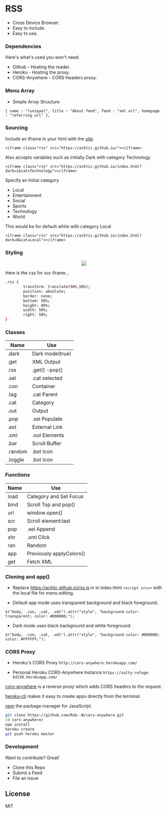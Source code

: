 # RSS

  - Cross Device Browser.
  - Easy to include.
  - Easy to use.

> 

### Dependencies

Here's what's used you won't need:

* Github - Hosting the reader.
* Heroku - Hosting the proxy.
* CORS-Anywhere - CORS Headers proxy.

### Menu Array

* Simple Array Structure

`{ name : "(unique)", title : "About feed", feed : "xml url", homepage : "referring url" },`

### Sourcing

Include an Iframe in your html with the [site](https://acktic.github.io).

`<iframe class="rss" src="https://acktic.github.io/"></iframe>`

Also accepts variables such as initially Dark with category Technology

`<iframe class="rss" src="https://acktic.github.io/index.html?dark=1&cat=Technology"></iframe>`

Specify an Initial category

* Local
* Entertainment
* Social
* Sports
* Technology
* World


This would be for default white with category Local

`<iframe class="rss" src="https://acktic.github.io/index.html?dark=0&cat=Local"></iframe>`

### Styling
<p align="center"><img src="https://ackti.files.wordpress.com/2019/11/6482967896674.png"></p>

Here is the css for our iframe...
```sh
.rss {
        transform: translate(50%,50%);
        position: absolute;
        border: none;
        bottom: 50%;
        height: 80%;
        width: 50%;
        right: 50%;
}
```
### Classes
| Name | Use |
| ------ | ------ |
| .dark | Dark mode(true) |
| .get | XML Output |
| .rss | .get() -pop() |
| .sel | .cat selected |
| .con | Container |
| .tag | .cat Parent |
| .cat | Category |
| .out | Output |
| .pop | .sel Populate |
| .ext | External Link |
| .xml | .out Elements |
| .bar | Scroll Buffer |
| .random | .bot Icon |
| .toggle | .bot Icon |

### Functions
| Name | Use |
|------|------|
| load | Category and Set Focus |
| bind | Scroll Top and pop() |
| url | window.open() |
| scr | Scroll element:last |
| pop | .sel Append |
| xhr | .xml Click |
| ran | Random |
| app | Previously applyColors() |
| get | Fetch XML |
  

### Cloning and app()

 - Replace https://acktic.github.io/rss.js in in index.html `<script src=>` with the local file for menu editing. 

 - Default app mode uses transparent background and black foreground.
  
`$("body, .con, .cat, .xml").attr("style", "background-color: transparent; color: #000000;");`

 - Dark mode uses black background and white foreground.
 
`$("body, .con, .cat, .xml").attr("style", "background-color: #000000; color: #FFFFFF;");`

 
### CORS Proxy

- Heroku's CORS Proxy
`http://cors-anywhere.herokuapp.com/`

- Personal Heroku CORS-Anywhere Instance
`https://salty-refuge-64158.herokuapp.com/`

[cors-anywhere](https://github.com/Rob--W/cors-anywhere) is a reverse proxy which adds CORS headers to the request.

[heroku-cli](https://github.com/heroku/cli) makes it easy to create apps directly from the terminal.

[npm](https://github.com/npm/cli) the package manager for JavaScript.

```sh
git clone https://github.com/Rob--W/cors-anywhere.git
cd cors-anywhere/
npm install
heroku create
git push heroku master
```

### Development

Want to contribute? Great!
- Clone this Repo
- Submit a Feed
- File an issue

License
----

MIT
